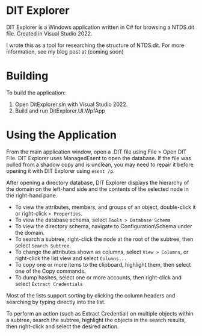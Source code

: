 # DIT Explorer
DIT Explorer is a Windows application written in C# for browsing a NTDS.dit file.
Created in Visual Studio 2022.

I wrote this as a tool for researching the structure of NTDS.dit. For more
information, see my blog post at (coming soon)

# Building
To build the application:

1. Open DitExplorer.sln with Visual Studio 2022.
2. Build and run DitExplorer.UI.WpfApp

# Using the Application
From the main application window, open a .DIT file using File > Open DIT File.
DIT Explorer uses ManagedEsent to open the database.  If the file was pulled from a
shadow copy and is unclean, you may need to repair it before opening it with
DIT Explorer using `esent /p`.

After opening a directory database, DIT Explorer displays the hierarchy of the
domain on the left-hand side and the contents of the selected node in the right-hand pane.

* To view the attributes, members, and groups of an object, double-click it or right-click `> Properties`.
* To view the database schema, select `Tools > Database Schema`
* To view the directory schema, navigate to Configuration\Schema under the domain.
* To search a subtree, right-click the node at the root of the subtree, then select `Search Subtree`.
* To change the attributes shown as columns, select `View > Columns`, or right-click the list view and select `Columns...`
* To copy one or more items to the clipboard, highlight them, then select one of the Copy commands.
* To dump hashes, select one or more accounts, then right-click and select `Extract Credentials`

Most of the lists support sorting by clicking the column headers and searching by
typing directly into the list.

To perform an action (such as Extract Credential) on multiple objects within a
subtree, search the subtree, highlight the objects in the search results, then
right-click and select the desired action.
